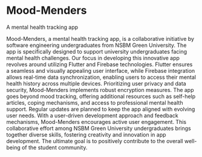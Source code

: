 # Mood-Menders
A mental health tracking app

Mood-Menders, a mental health tracking app, is a collaborative initiative by software engineering undergraduates from NSBM Green University. The app is specifically designed to support university undergraduates facing mental health challenges. Our focus in developing this innovative app revolves around utilizing Flutter and Firebase technologies. Flutter ensures a seamless and visually appealing user interface, while Firebase integration allows real-time data synchronization, enabling users to access their mental health history across multiple devices. Prioritizing user privacy and data security, Mood-Menders implements robust encryption measures. The app goes beyond mood tracking, offering additional resources such as self-help articles, coping mechanisms, and access to professional mental health support. Regular updates are planned to keep the app aligned with evolving user needs. With a user-driven development approach and feedback mechanisms, Mood-Menders encourages active user engagement. This collaborative effort among NSBM Green University undergraduates brings together diverse skills, fostering creativity and innovation in app development. The ultimate goal is to positively contribute to the overall well-being of the student community.


